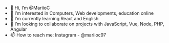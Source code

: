 - 👋 Hi, I’m @MariioC
- 👀 I’m interested in Computers, Web developments, education online
- 🌱 I’m currently learning React and English
- 💞️ I’m looking to collaborate on projects with JavaScript, Vue, Node, PHP, Angular
- 📫 How to reach me: Instagram - @mariioc97

<!---
MariioC/MariioC is a ✨ special ✨ repository because its `README.md` (this file) appears on your GitHub profile.
You can click the Preview link to take a look at your changes.
--->
